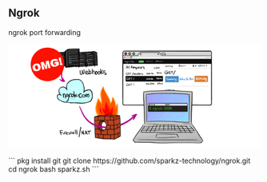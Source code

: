 ## Ngrok

ngrok port forwarding

 </p>
<p align="center">
  <img src="ngrok.png">  
</p>
```
pkg install git
git clone https://github.com/sparkz-technology/ngrok.git
cd ngrok
bash sparkz.sh
```
